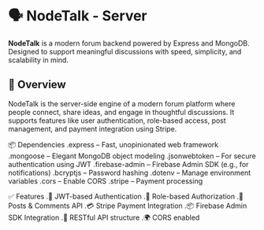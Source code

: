 # 🗣️ NodeTalk - Server

**NodeTalk** is a modern forum backend powered by Express and MongoDB. Designed to support meaningful discussions with speed, simplicity, and scalability in mind.

## 🚀 Overview

NodeTalk is the server-side engine of a modern forum platform where people connect, share ideas, and engage in thoughtful discussions. It supports features like user authentication, role-based access, post management, and payment integration using Stripe.


📦 Dependencies
.express – Fast, unopinionated web framework
.mongoose – Elegant MongoDB object modeling
.jsonwebtoken – For secure authentication using JWT
.firebase-admin – Firebase Admin SDK (e.g., for notifications)
.bcryptjs – Password hashing
.dotenv – Manage environment variables
.cors – Enable CORS
.stripe – Payment processing

✅ Features
.🔐 JWT-based Authentication
.👥 Role-based Authorization
.📝 Posts & Comments API
.💳 Stripe Payment Integration
.📦 Firebase Admin SDK Integration
.📃 RESTful API structure
.🌍 CORS enabled


